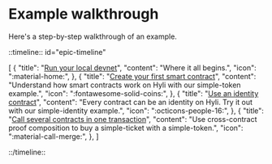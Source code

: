 # Example walkthrough

Here's a step-by-step walkthrough of an example.

::timeline:: id="epic-timeline"

[
    {
        "title": "[Run your local devnet](../devnet.md)",
        "content": "Where it all begins.",
        "icon": ":material-home:",
    },
    {
        "title": "[Create your first smart contract](./first-token-contract.md)",
        "content": "Understand how smart contracts work on Hyli with our simple-token example.",
        "icon": ":fontawesome-solid-coins:",
    },
    {
        "title": "[Use an identity contract](./custom-identity-contract.md)",
        "content": "Every contract can be an identity on Hyli. Try it out with our simple-identity example.",
        "icon": ":octicons-people-16:",
    },
    {
        "title": "[Call several contracts in one transaction](./proof-composition.md)",
        "content": "Use cross-contract proof composition to buy a simple-ticket with a simple-token.",
        "icon": ":material-call-merge:",
    },
]

::/timeline::